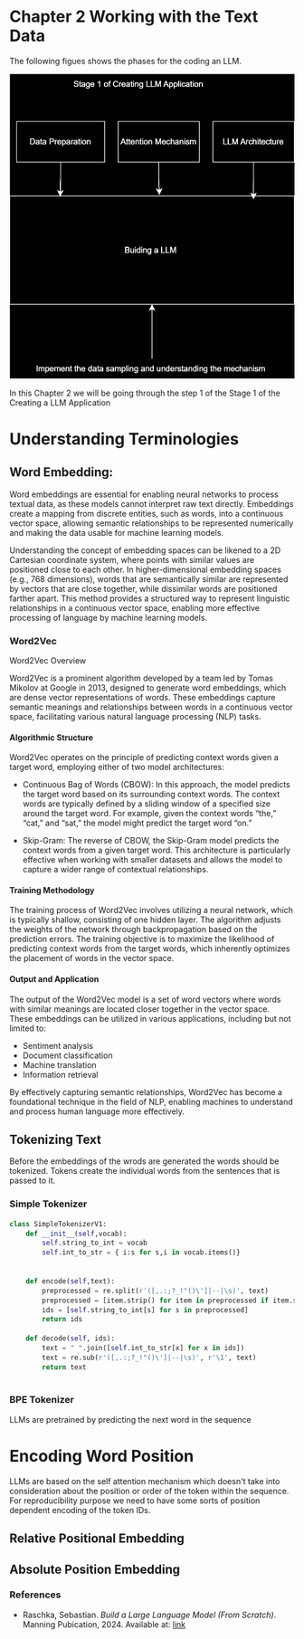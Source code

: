 # Chapter 2 Working with the Text Data

The following figues shows the phases for the coding an LLM.


![coding llm](resources/stage1.svg) 

In this Chapter 2 we will be going through the step 1 of the Stage 1 of the Creating a LLM Application





# Understanding Terminologies 
##  Word Embedding: 
Word embeddings are essential for enabling neural networks to process textual data, as these models cannot interpret raw text directly. Embeddings create a mapping from discrete entities, such as words, into a continuous vector space, allowing semantic relationships to be represented numerically and making the data usable for machine learning models.

Understanding the concept of embedding spaces can be likened to a 2D Cartesian coordinate system, where points with similar values are positioned close to each other. In higher-dimensional embedding spaces (e.g., 768 dimensions), words that are semantically similar are represented by vectors that are close together, while dissimilar words are positioned farther apart. This method provides a structured way to represent linguistic relationships in a continuous vector space, enabling more effective processing of language by machine learning models.

### Word2Vec
Word2Vec Overview

Word2Vec is a prominent algorithm developed by a team led by Tomas Mikolov at Google in 2013, designed to generate word embeddings, which are dense vector representations of words. These embeddings capture semantic meanings and relationships between words in a continuous vector space, facilitating various natural language processing (NLP) tasks.

#### Algorithmic Structure

Word2Vec operates on the principle of predicting context words given a target word, employing either of two model architectures:

- Continuous Bag of Words (CBOW): In this approach, the model predicts the target word based on its surrounding context words. The context words are typically defined by a sliding window of a specified size around the target word. For example, given the context words “the,” “cat,” and “sat,” the model might predict the target word “on.”

- Skip-Gram: The reverse of CBOW, the Skip-Gram model predicts the context words from a given target word. This architecture is particularly effective when working with smaller datasets and allows the model to capture a wider range of contextual relationships.

#### Training Methodology

The training process of Word2Vec involves utilizing a neural network, which is typically shallow, consisting of one hidden layer. The algorithm adjusts the weights of the network through backpropagation based on the prediction errors. The training objective is to maximize the likelihood of predicting context words from the target words, which inherently optimizes the placement of words in the vector space.

#### Output and Application

The output of the Word2Vec model is a set of word vectors where words with similar meanings are located closer together in the vector space. These embeddings can be utilized in various applications, including but not limited to:

- Sentiment analysis
- Document classification
- Machine translation
- Information retrieval

By effectively capturing semantic relationships, Word2Vec has become a foundational technique in the field of NLP, enabling machines to understand and process human language more effectively.

## Tokenizing Text 
Before the embeddings of the wrods are generated the words should be tokenized. Tokens create the individual words from the sentences that is passed to it. 

### Simple Tokenizer 

```python 
class SimpleTokenizerV1:
    def __init__(self,vocab):
        self.string_to_int = vocab  
        self.int_to_str = { i:s for s,i in vocab.items()}


    def encode(self,text): 
        preprocessed = re.split(r'([,.:;?_!"()\']|--|\s)', text)
        preprocessed = [item.strip() for item in preprocessed if item.strip()]
        ids = [self.string_to_int[s] for s in preprocessed]
        return ids 

    def decode(self, ids): 
        text = " ".join([self.int_to_str[x] for x in ids]) 
        text = re.sub(r'([,.:;?_!"()\']|--|\s)', r'\1', text)
        return text 
        

```

### BPE Tokenizer 


LLMs are pretrained by predicting the next word in the sequence 


# Encoding Word Position 
LLMs are based on the self attention mechanism which doesn't take into consideration about the position or order of the token within the sequence. For reproducibility purpose we need to have some sorts of position dependent encoding of the token IDs. 

## Relative Positional Embedding 


## Absolute Position Embedding 


### References
- Raschka, Sebastian. *Build a Large Language Model (From Scratch)*. Manning Pubication, 2024. Available at: [link](https://www.manning.com/books/build-a-large-language-model-from-scratch)

